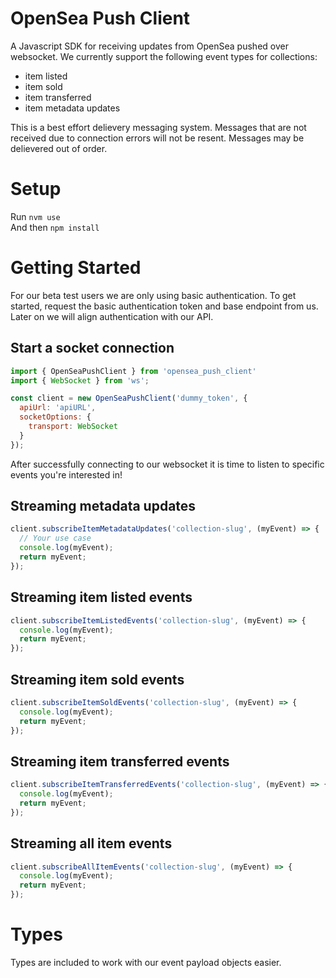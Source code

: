 # OpenSea Push Client

A Javascript SDK for receiving updates from OpenSea pushed over websocket. We currently support the following event types for collections: 

- item listed 
- item sold 
- item transferred
- item metadata updates 

This is a best effort delievery messaging system. Messages that are not received due to connection errors will not be resent. Messages may be delievered out of order. 

# Setup 

Run `nvm use`  
And then `npm install` 

# Getting Started 

For our beta test users we are only using basic authentication. To get started, request the basic authentication token and base endpoint from us.  Later on we will align authentication with our API. 

## Start a socket connection 
```javascript 
import { OpenSeaPushClient } from 'opensea_push_client'  
import { WebSocket } from 'ws';

const client = new OpenSeaPushClient('dummy_token', {
  apiUrl: 'apiURL',
  socketOptions: {
    transport: WebSocket
  }
});
```

After successfully connecting to our websocket it is time to listen to specific events you're interested in! 

## Streaming metadata updates 

```javascript 
client.subscribeItemMetadataUpdates('collection-slug', (myEvent) => {
  // Your use case
  console.log(myEvent);
  return myEvent;
});
```

## Streaming item listed events 

```javascript 
client.subscribeItemListedEvents('collection-slug', (myEvent) => {
  console.log(myEvent);
  return myEvent;
});
```

## Streaming item sold events 

```javascript 
client.subscribeItemSoldEvents('collection-slug', (myEvent) => {
  console.log(myEvent);
  return myEvent;
});
```

## Streaming item transferred events 

```javascript 
client.subscribeItemTransferredEvents('collection-slug', (myEvent) => {
  console.log(myEvent);
  return myEvent;
});
```

## Streaming all item events 

```javascript 
client.subscribeAllItemEvents('collection-slug', (myEvent) => {
  console.log(myEvent);
  return myEvent;
});
```

# Types 

Types are included to work with our event payload objects easier. 

